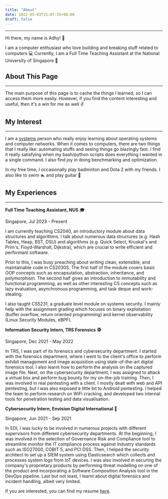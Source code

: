 ```yaml
---
title: "About"
date: 2022-05-03T15:07:55+08:00
draft: false
---
```


---

Hi there, my name is Adhy! :wave:

I am a computer enthusiast who love building and breaking stuff related to computers :computer:
Currently, I am a Full Time Teaching Assistant at the National University of Singapore :tiger:

## About This Page

---

The main purpose of this page is to cache the things I learned, so I can access them more easily. However, if you find the content interesting and useful, then it's a win for me as well :v:

## My Interest

---
I am a [systems](https://en.wikipedia.org/wiki/Systems_programming) person who really enjoy learning about operating systems and computer networks. When it comes to computers, there are two things that I really like: automating stuffs and seeing things go blazingly fast. I find it really satisfying when my bash/python scripts does everything I wanted in a single command. I also find joy in doing benchmarking and optimization.

In my free time, I occasionally play badminton and Dota 2 with my friends. I also like to swim :swimmer: and play guitar :guitar:

## My Experiences

---
**Full Time Teaching Assistant, NUS** :mortar_board:

Singapore, Jul 2023 - Present

I am currently teaching CS2040, an introductory module about data structures and algorithms. I talk about numerous data structures (e.g. Hash Tables, Heap, BST, DSU) and algorithms (e.g. Quick Select, Kruskal's and Prim's, Floyd-Warshall, Dijkstra), which are crucial to write efficient and performant software.

Prior to this, I was busy preaching about writing clean, extensible, and maintainable code in CS2030S. The first half of the module covers basic OOP concepts such as encapsulation, abstraction, inheritance, and polymorphism. The second half gives an introduction to immutability and functional programming, as well as other interesting CS concepts such as lazy evaluation, asynchronous programming, and task deque and work-stealing.

I also taught CS5231, a graduate level module on systems security. I mainly help with the assignment grading which focuses on binary exploitation (buffer overflow, return oriented programming) and kernel observability (Linux Security Modules, eBPF).

**Information Security Intern, TRS Forensics** :detective:

Singapore, Dec 2021 - May 2022

In TRS, I was part of its forensics and cybersecurity department. I started with the forensics department, where I went to the client's office to perform exhibit management and image acquisition using state-of-the-art digital forensics tool. I also learnt how to perform the analysis on the captured image file. Next, on the cybersecurity department, I was assigned to attack a virtual box and perform bug bounty for my on-the-job training. Then, I was involved in real pentesting with a client. I mostly dealt with web and API pentesting, but I was also exposed a little bit to Android pentesting. I helped the team to perform research on WiFi cracking, and developed two internal tools for penetration testing and data visualisation.

**Cybersecurity Intern, Envision Digital International** :battery:

Singapore, Jun 2021 - Sep 2021

In EDI, I was lucky to be involved in numerous projects with different supervisors from different cybersecurity departments. At the beginning, I was involved in the selection of Governance Risk and Compliance tool to streamline monitor the IT compliance process against industry standards such as ISO27000, COBIT 5, and PCI DSS. Then, I helped the security architect to set up a SIEM system using Elasticsearch which collects and processes system logs from IoT devices. I was also involved in securing the company's proprietary products by performing threat modelling on one of the product and incorporating a Software Composition Analysis tool in the DevOps pipeline. Last but not least, I learnt about digital forensics and incident handling, albeit very limited.

If you are interested, you can find my resume [here](/resume.pdf).
